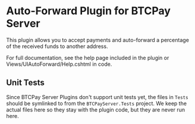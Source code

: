 # Auto-Forward Plugin for BTCPay Server
This plugin allows you to accept payments and auto-forward a percentage of the received funds to another address.

For full documentation, see the help page included in the plugin or Views/UIAutoForward/Help.cshtml in code.

## Unit Tests
Since BTCPay Server Plugins don't support unit tests yet, the files in `Tests` should be symlinked to from the `BTCPayServer.Tests` project. We keep the actual files here so they stay with the plugin code, but they are never run here.
